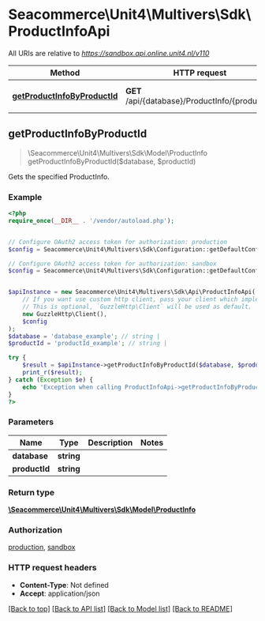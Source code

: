# Seacommerce\Unit4\Multivers\Sdk\ProductInfoApi

All URIs are relative to *https://sandbox.api.online.unit4.nl/v110*

Method | HTTP request | Description
------------- | ------------- | -------------
[**getProductInfoByProductId**](ProductInfoApi.md#getProductInfoByProductId) | **GET** /api/{database}/ProductInfo/{productId} | Gets the specified ProductInfo.



## getProductInfoByProductId

> \Seacommerce\Unit4\Multivers\Sdk\Model\ProductInfo getProductInfoByProductId($database, $productId)

Gets the specified ProductInfo.

### Example

```php
<?php
require_once(__DIR__ . '/vendor/autoload.php');


// Configure OAuth2 access token for authorization: production
$config = Seacommerce\Unit4\Multivers\Sdk\Configuration::getDefaultConfiguration()->setAccessToken('YOUR_ACCESS_TOKEN');

// Configure OAuth2 access token for authorization: sandbox
$config = Seacommerce\Unit4\Multivers\Sdk\Configuration::getDefaultConfiguration()->setAccessToken('YOUR_ACCESS_TOKEN');


$apiInstance = new Seacommerce\Unit4\Multivers\Sdk\Api\ProductInfoApi(
    // If you want use custom http client, pass your client which implements `GuzzleHttp\ClientInterface`.
    // This is optional, `GuzzleHttp\Client` will be used as default.
    new GuzzleHttp\Client(),
    $config
);
$database = 'database_example'; // string | 
$productId = 'productId_example'; // string | 

try {
    $result = $apiInstance->getProductInfoByProductId($database, $productId);
    print_r($result);
} catch (Exception $e) {
    echo 'Exception when calling ProductInfoApi->getProductInfoByProductId: ', $e->getMessage(), PHP_EOL;
}
?>
```

### Parameters


Name | Type | Description  | Notes
------------- | ------------- | ------------- | -------------
 **database** | **string**|  |
 **productId** | **string**|  |

### Return type

[**\Seacommerce\Unit4\Multivers\Sdk\Model\ProductInfo**](../Model/ProductInfo.md)

### Authorization

[production](../../README.md#production), [sandbox](../../README.md#sandbox)

### HTTP request headers

- **Content-Type**: Not defined
- **Accept**: application/json

[[Back to top]](#) [[Back to API list]](../../README.md#documentation-for-api-endpoints)
[[Back to Model list]](../../README.md#documentation-for-models)
[[Back to README]](../../README.md)


